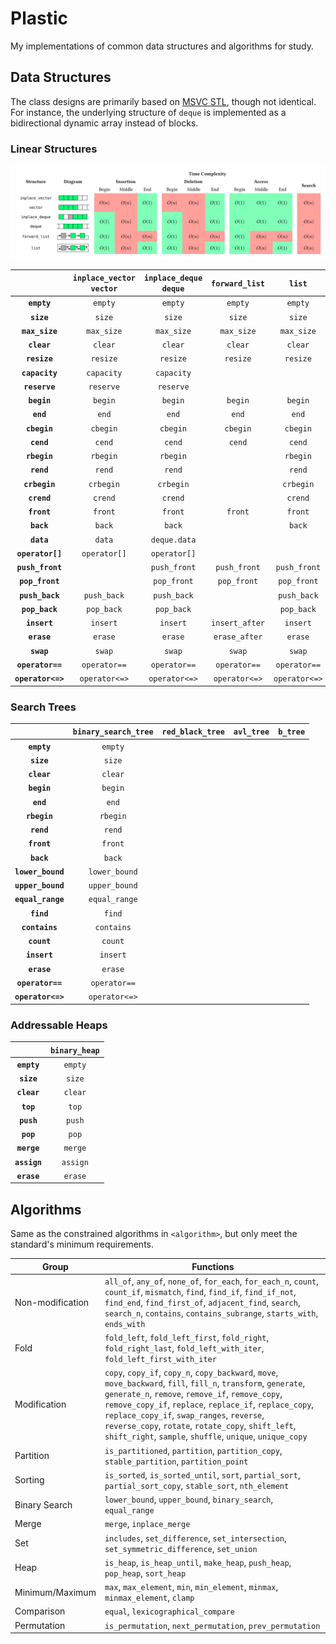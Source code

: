 ﻿# Plastic

My implementations of common data structures and algorithms for study.

## Data Structures

The class designs are primarily based on [MSVC STL](https://github.com/microsoft/STL), though not identical. For instance, the underlying structure of `deque` is implemented as a bidirectional dynamic array instead of blocks.

### Linear Structures

![](./img/linear.svg)

| | **`inplace_vector`<br>`vector`** | **`inplace_deque`<br>`deque`** | **`forward_list`** | **`list`** |
| :--: | :--: | :--: | :--: | :--: |
| **`empty`** | `empty` | `empty` | `empty` | `empty` |
| **`size`** | `size` | `size` | `size` | `size` |
| **`max_size`** | `max_size` | `max_size` | `max_size` | `max_size` |
| **`clear`** | `clear` | `clear` | `clear` | `clear` |
| **`resize`** | `resize` | `resize` | `resize` | `resize` |
| **`capacity`** | `capacity` | `capacity` | | |
| **`reserve`** | `reserve` | `reserve` | | |
| **`begin`** | `begin` | `begin` | `begin` | `begin` |
| **`end`** | `end` | `end` | `end` | `end` |
| **`cbegin`** | `cbegin` | `cbegin` | `cbegin` | `cbegin` |
| **`cend`** | `cend` | `cend` | `cend` | `cend` |
| **`rbegin`** | `rbegin` | `rbegin` | | `rbegin` |
| **`rend`** | `rend` | `rend` | | `rend` |
| **`crbegin`** | `crbegin` | `crbegin` | | `crbegin` |
| **`crend`** | `crend` | `crend` | | `crend` |
| **`front`** | `front` | `front` | `front` | `front` |
| **`back`** | `back` | `back` | | `back` |
| **`data`** | `data` | `deque.data` | | |
| **`operator[]`** | `operator[]` | `operator[]` | | |
| **`push_front`** | | `push_front` | `push_front` | `push_front` |
| **`pop_front`** | | `pop_front` | `pop_front` | `pop_front` |
| **`push_back`** | `push_back` | `push_back` | | `push_back` |
| **`pop_back`** | `pop_back` | `pop_back` | | `pop_back` |
| **`insert`** | `insert` | `insert` | `insert_after` | `insert` |
| **`erase`** | `erase` | `erase` | `erase_after` | `erase` |
| **`swap`** | `swap` | `swap` | `swap` | `swap` |
| **`operator==`** | `operator==` | `operator==` | `operator==` | `operator==` |
| **`operator<=>`** | `operator<=>` | `operator<=>` | `operator<=>` | `operator<=>` |

### Search Trees

| | **`binary_search_tree`** | **`red_black_tree`** | **`avl_tree`** | **`b_tree`** |
| :--: | :--: | :--: | :--: | :--: |
| **`empty`** | `empty` | | | |
| **`size`** | `size` | | | |
| **`clear`** | `clear` | | | |
| **`begin`** | `begin` | | | |
| **`end`** | `end` | | | |
| **`rbegin`** | `rbegin` | | | |
| **`rend`** | `rend` | | | |
| **`front`** | `front` | | | |
| **`back`** | `back` | | | |
| **`lower_bound`** | `lower_bound` | | | |
| **`upper_bound`** | `upper_bound` | | | |
| **`equal_range`** | `equal_range` | | | |
| **`find`** | `find` | | | |
| **`contains`** | `contains` | | | |
| **`count`** | `count` | | | |
| **`insert`** | `insert` | | | |
| **`erase`** | `erase` | | | |
| **`operator==`** | `operator==` | | | |
| **`operator<=>`** | `operator<=>` | | | |

### Addressable Heaps

| | **`binary_heap`** |
| :--: | :--: |
| **`empty`** | `empty` |
| **`size`** | `size` |
| **`clear`** | `clear` |
| **`top`** | `top` |
| **`push`** | `push` |
| **`pop`** | `pop` |
| **`merge`** | `merge` |
| **`assign`** | `assign` |
| **`erase`** | `erase` |

## Algorithms

Same as the constrained algorithms in `<algorithm>`, but only meet the standard's minimum requirements.

| **Group** | **Functions** |
| -- | -- |
| Non-modification | `all_of`, `any_of`, `none_of`, `for_each`, `for_each_n`, `count`, `count_if`, `mismatch`, `find`, `find_if`, `find_if_not`, `find_end`, `find_first_of`, `adjacent_find`, `search`, `search_n`, `contains`, `contains_subrange`, `starts_with`, `ends_with` |
| Fold | `fold_left`, `fold_left_first`, `fold_right`, `fold_right_last`, `fold_left_with_iter`, `fold_left_first_with_iter` |
| Modification | `copy`, `copy_if`, `copy_n`, `copy_backward`, `move`, `move_backward`, `fill`, `fill_n`, `transform`, `generate`, `generate_n`, `remove`, `remove_if`, `remove_copy`, `remove_copy_if`, `replace`, `replace_if`, `replace_copy`, `replace_copy_if`, `swap_ranges`, `reverse`, `reverse_copy`, `rotate`, `rotate_copy`, `shift_left`, `shift_right`, `sample`, `shuffle`, `unique`, `unique_copy` |
| Partition | `is_partitioned`, `partition`, `partition_copy`, `stable_partition`, `partition_point` |
| Sorting | `is_sorted`, `is_sorted_until`, `sort`, `partial_sort`, `partial_sort_copy`, `stable_sort`, `nth_element` |
| Binary Search | `lower_bound`, `upper_bound`, `binary_search`, `equal_range` |
| Merge | `merge`, `inplace_merge` |
| Set | `includes`, `set_difference`, `set_intersection`, `set_symmetric_difference`, `set_union` |
| Heap | `is_heap`, `is_heap_until`, `make_heap`, `push_heap`, `pop_heap`, `sort_heap` |
| Minimum/Maximum | `max`, `max_element`, `min`, `min_element`, `minmax`, `minmax_element`, `clamp` |
| Comparison | `equal`, `lexicographical_compare` |
| Permutation | `is_permutation`, `next_permutation`, `prev_permutation` |